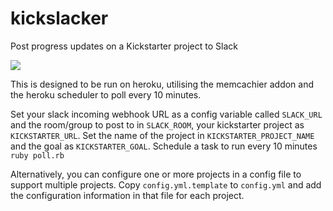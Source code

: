 kickslacker
===========

Post progress updates on a Kickstarter project to Slack

![](https://s3.amazonaws.com/f.cl.ly/items/3s381r2L1H103B0y0d0e/Image%202014-09-11%20at%2010.07.42%20am.png)

This is designed to be run on heroku, utilising the memcachier addon and the heroku scheduler to poll every 10 minutes.

Set your slack incoming webhook URL as a config variable called `SLACK_URL` and the room/group to post to in `SLACK_ROOM`, your kickstarter project as `KICKSTARTER_URL`. Set the name of the project in `KICKSTARTER_PROJECT_NAME` and the goal as `KICKSTARTER_GOAL`. Schedule a task to run every 10 minutes `ruby poll.rb`

Alternatively, you can configure one or more projects in a config file to support multiple projects. Copy `config.yml.template` to `config.yml` and add the configuration information in that file for each project.
